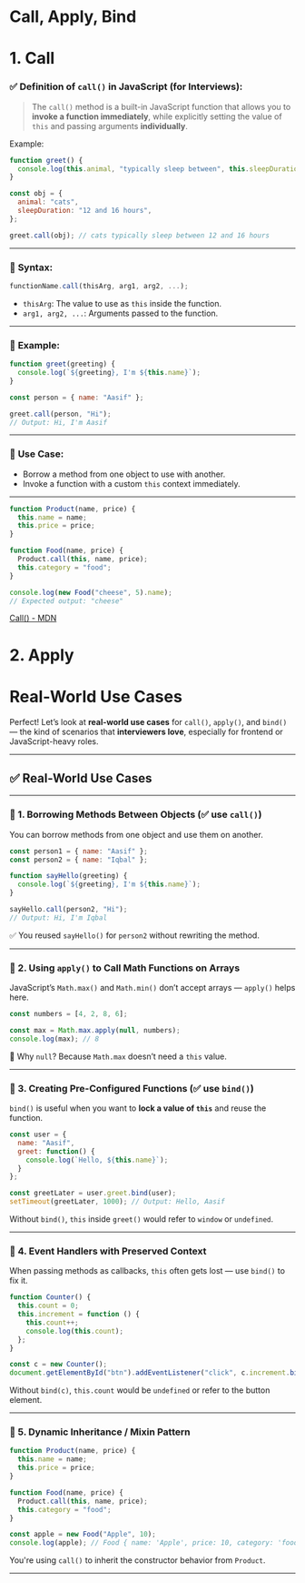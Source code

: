 # Call, Apply, Bind

# 1. Call
### ✅ **Definition of `call()` in JavaScript (for Interviews):**

> The `call()` method is a built-in JavaScript function that allows you to **invoke a function immediately**, while explicitly setting the value of `this` and passing arguments **individually**.

Example:
```js
function greet() {
  console.log(this.animal, "typically sleep between", this.sleepDuration);
}

const obj = {
  animal: "cats",
  sleepDuration: "12 and 16 hours",
};

greet.call(obj); // cats typically sleep between 12 and 16 hours
```

---

### 🔹 **Syntax:**
```js
functionName.call(thisArg, arg1, arg2, ...);
```

- `thisArg`: The value to use as `this` inside the function.
- `arg1, arg2, ...`: Arguments passed to the function.

---

### 🔹 **Example:**
```js
function greet(greeting) {
  console.log(`${greeting}, I'm ${this.name}`);
}

const person = { name: "Aasif" };

greet.call(person, "Hi");
// Output: Hi, I'm Aasif
```

---

### 🔹 **Use Case:**
- Borrow a method from one object to use with another.
- Invoke a function with a custom `this` context immediately.

---
```js
function Product(name, price) {
  this.name = name;
  this.price = price;
}

function Food(name, price) {
  Product.call(this, name, price);
  this.category = "food";
}

console.log(new Food("cheese", 5).name);
// Expected output: "cheese"
```

[Call() - MDN](https://developer.mozilla.org/en-US/docs/Web/JavaScript/Reference/Global_Objects/Function/call)



# 2. Apply










# Real-World Use Cases
Perfect! Let’s look at **real-world use cases** for `call()`, `apply()`, and `bind()` — the kind of scenarios that **interviewers love**, especially for frontend or JavaScript-heavy roles.

---

## ✅ **Real-World Use Cases**

---

### 🔹 1. **Borrowing Methods Between Objects** (✅ use `call()`)

You can borrow methods from one object and use them on another.

```js
const person1 = { name: "Aasif" };
const person2 = { name: "Iqbal" };

function sayHello(greeting) {
  console.log(`${greeting}, I'm ${this.name}`);
}

sayHello.call(person2, "Hi");  
// Output: Hi, I'm Iqbal
```

✅ You reused `sayHello()` for `person2` without rewriting the method.

---

### 🔹 2. **Using `apply()` to Call Math Functions on Arrays**

JavaScript’s `Math.max()` and `Math.min()` don’t accept arrays — `apply()` helps here.

```js
const numbers = [4, 2, 8, 6];

const max = Math.max.apply(null, numbers);
console.log(max); // 8
```

📌 Why `null`? Because `Math.max` doesn’t need a `this` value.

---

### 🔹 3. **Creating Pre-Configured Functions** (✅ use `bind()`)

`bind()` is useful when you want to **lock a value of `this`** and reuse the function.

```js
const user = {
  name: "Aasif",
  greet: function() {
    console.log(`Hello, ${this.name}`);
  }
};

const greetLater = user.greet.bind(user);
setTimeout(greetLater, 1000); // Output: Hello, Aasif
```

Without `bind()`, `this` inside `greet()` would refer to `window` or `undefined`.

---

### 🔹 4. **Event Handlers with Preserved Context**

When passing methods as callbacks, `this` often gets lost — use `bind()` to fix it.

```js
function Counter() {
  this.count = 0;
  this.increment = function () {
    this.count++;
    console.log(this.count);
  };
}

const c = new Counter();
document.getElementById("btn").addEventListener("click", c.increment.bind(c));
```

Without `bind(c)`, `this.count` would be `undefined` or refer to the button element.

---

### 🔹 5. **Dynamic Inheritance / Mixin Pattern**

```js
function Product(name, price) {
  this.name = name;
  this.price = price;
}

function Food(name, price) {
  Product.call(this, name, price);
  this.category = "food";
}

const apple = new Food("Apple", 10);
console.log(apple); // Food { name: 'Apple', price: 10, category: 'food' }
```

You're using `call()` to inherit the constructor behavior from `Product`.

---